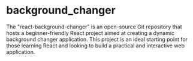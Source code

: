# background_changer
The "react-background-changer" is an open-source Git repository that hosts a beginner-friendly React project aimed at creating a dynamic background changer application. This project is an ideal starting point for those learning React and looking to build a practical and interactive web application.
